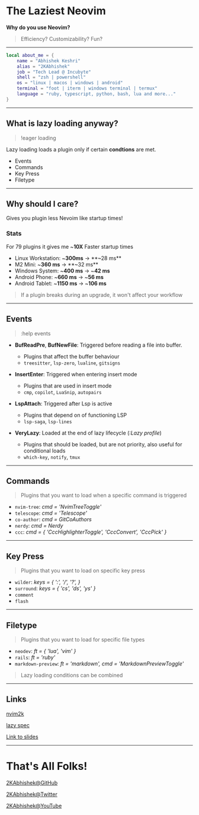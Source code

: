 # The Laziest Neovim

**Why do you use Neovim?**

> Efficiency? Customizability? Fun?

---

```lua
local about_me = {
    name = "Abhishek Keshri"
    alias = "2KAbhishek"
    job = "Tech Lead @ Incubyte"
    shell = "zsh | powershell"
    os = "linux | macos | windows | android"
    terminal = "foot | iterm | windows terminal | termux"
    language = "ruby, typescript, python, bash, lua and more..."
}
```

---

## What is lazy loading anyway?

> !eager loading

Lazy loading loads a plugin only if certain **condtions** are met.

- Events
- Commands
- Key Press
- Filetype

---

## Why should I care?

Gives you plugin less Nevoim like startup times!

### Stats

For 79 plugins it gives me ~**10X** Faster startup times

- Linux Workstation: ~**300ms** -> **~28 ms**
- M2 Mini: ~**360 ms** -> **~32 ms**
- Windows System: ~**400 ms** -> ~**42 ms**
- Android Phone: ~**660 ms** -> ~**56 ms**
- Android Tablet: ~**1150 ms** -> ~**106 ms**

> If a plugin breaks during an upgrade, it won't affect your workflow

---

## Events

> :help events

- **BufReadPre**, **BufNewFile**: Triggered before reading a file into buffer.

  - Plugins that affect the buffer behaviour
  - `treesitter`, `lsp-zero`, `lualine`, `gitsigns`

- **InsertEnter**: Triggered when entering insert mode

  - Plugins that are used in insert mode
  - `cmp`, `copilot`, `LuaSnip`, `autopairs`

- **LspAttach**: Triggered after Lsp is active

  - Plugins that depend on of functioning LSP
  - `lsp-saga`, `lsp-lines`

- **VeryLazy**: Loaded at the end of lazy lifecycle (*:Lazy profile*)
  - Plugins that should be loaded, but are not priority, also useful for conditional loads
  - `which-key`, `notify`, `tmux`

---

## Commands

> Plugins that you want to load when a specific command is triggered

- `nvim-tree`: *cmd = 'NvimTreeToggle'*
- `telescope`: *cmd = 'Telescope'*
- `co-author`: *cmd = GitCoAuthors*
- `nerdy`: *cmd = Nerdy*
- `ccc`: *cmd = { 'CccHighlighterToggle', 'CccConvert', 'CccPick' }*

---

## Key Press

> Plugins that you want to load on specific key press

- `wilder`: *keys = { ':', '/', '?', }*
- `surround`: *keys = { 'cs', 'ds', 'ys' }*
- `comment`
- `flash`

---

## Filetype

> Plugins that you want to load for specific file types

- `neodev`: *ft = { 'lua', 'vim' }*
- `rails`: *ft = 'ruby'*
- `markdown-preview`: *ft = 'markdown', cmd = 'MarkdownPreviewToggle'*

> Lazy loading conditions can be combined

---

## Links

[nvim2k](https://github.com/2KAbhishek/nvim2k)

[lazy spec](https://github.com/2KAbhishek/nvim2k/blob/main/lua/plugins/list.lua)

[Link to slides](https://github.com/2KAbhishek/talks/blob/main/the-laziest-neovim.md)

---
# That's All Folks!

[2KAbhishek@GitHub](https://github.com/2KAbhishek)

[2KAbhishek@Twitter](https://twitter.com/2KAbhishek)

[2KAbhishek@YouTube](https://youtube.com/2KAbhishek)

